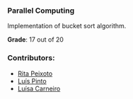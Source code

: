 ###  Parallel Computing

Implementation of bucket sort algorithm.

**Grade**: 17 out of 20

### Contributors:
- [Rita Peixoto](https://github.com/rita-peixoto)
- [Luís Pinto](https://github.com/L-Pinto)
- [Luísa Carneiro](https://github.com/Analucar)
